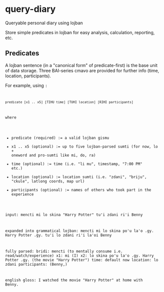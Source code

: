 query-diary
===========

Queryable personal diary using lojban

Store simple predicates in lojban for easy analysis, calculation, reporting, etc.

## Predicates

A lojban sentence (in a "canonical form" of predicate-first) is the base unit of data storage. Three BAI-series cmavo are provided for further info (time, location, participants).

For example, using <code>:

    predicate [x1 .. x5] [TIHU time] [TUHI location] [RIHI participants]
    
where
* predicate (required) := a valid lojban gismu
* x1 .. x5 (optional) := up to five lojban-parsed sumti (for now, lo + oneword and pro-sumti like mi, do, ra)
* time (optional) := time (i.e. "li mu", timestamp, "7:00 PM" etc.)
* location (optional) := location sumti (i.e. "zdani", "briju", "ckule", latlong coords, map url)
* participants (optional) := names of others who took part in the experience

input:
    mencti mi lo skina "Harry Potter" tu'i zdani ri'i Benny

expanded into grammatical lojban:
    mencti mi lo skina po'u la'o .gy. Harry Potter .gy. tu'i lo zdani ri'i la'oi Benny

fully parsed:
    bridi: mencti (to mentally consume i.e. read/watch/experience)
    x1: mi (I)
    x2: lo skina po'u la'o .gy. Harry Potter .gy. (the movie "Harry Potter")
    time: default now
    location: lo zdani
    participants: (Benny,)
    
english gloss:
    I watched the movie "Harry Potter" at home with Benny.